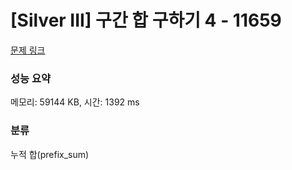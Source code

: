 # [Silver III] 구간 합 구하기 4 - 11659 

[문제 링크](https://www.acmicpc.net/problem/11659) 

### 성능 요약

메모리: 59144 KB, 시간: 1392 ms

### 분류

누적 합(prefix_sum)


